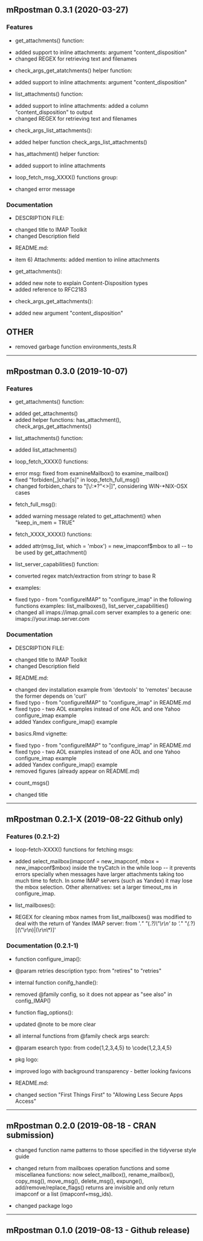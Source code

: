 ## mRpostman 0.3.1 (2020-03-27)

### Features

* get_attachments() function:
+ added support to inline attachments: argument "content_disposition"
+ changed REGEX for retrieving text and filenames

* check_args_get_atatchments() helper function:
+ added support to inline attachments: argument "content_disposition"

* list_attachments() function:
+ added support to inline attachments: added a column "content_disposition" to output
+ changed REGEX for retrieving text and filenames

* check_args_list_attachments():
+ added helper function check_args_list_attachments()

* has_attachment() helper function:
+ added support to inline attachments

* loop_fetch_msg_XXXX() functions group:
+ changed error message

### Documentation

* DESCRIPTION FILE:
+ changed title to IMAP Toolkit
+ changed Description field

* README.md:
+ item 6) Attachments: added mention to inline attachments

* get_attachments():
+ added new note to explain Content-Disposition types
+ added reference to RFC2183

* check_args_get_attachments():
+ added new argument "content_disposition"

## OTHER

+ removed garbage function environments_tests.R


---
## mRpostman 0.3.0 (2019-10-07)


### Features

* get_attachments() function:
+ added get_attachments()
+ added helper functions: has_attachment(), check_args_get_attachments()

* list_attachments() function:
+ added list_attachments()

* loop_fetch_XXXX() functions:
+ error msg: fixed from examineMailbox() to examine_mailbox()
+ fixed "forbiden[_]char[s]" in loop_fetch_full_msg()
+ changed forbiden_chars to "[\\/:*?\"<>|]", considering WIN-*NIX-OSX cases

* fetch_full_msg():
+ added warning message related to get_attachment() when  "keep_in_mem = TRUE"

* fetch_XXXX_XXXX() functions:
+ added attr(msg_list, which = 'mbox') = new_imapconf$mbox to all -- to be used by get_attachment()

* list_server_capabilities() function:
+ converted regex match/extraction from stringr to base R

* examples:
+ fixed typo - from "configureIMAP" to "configure_imap" in the following functions examples: list_mailboxes(), list_server_capabilities()
+ changed all imaps://imap.gmail.com server examples to a generic one: imaps://your.imap.server.com

### Documentation

* DESCRIPTION FILE:
+ changed title to IMAP Toolkit
+ changed Description field

* README.md:
+ changed dev installation example from 'devtools' to 'remotes' because the former depends on 'curl'
+ fixed typo - from "configureIMAP" to "configure_imap" in README.md
+ fixed typo - two AOL examples instead of one AOL and one Yahoo configure_imap example
+ added Yandex configure_imap() example

* basics.Rmd vignette:
+ fixed typo - from "configureIMAP" to "configure_imap" in README.md
+ fixed typo - two AOL examples instead of one AOL and one Yahoo configure_imap example
+ added Yandex configure_imap() example
+ removed figures (already appear on README.md)

* count_msgs()
+ changed title

---
## mRpostman 0.2.1-X (2019-08-22 Github only)


### Features (0.2.1-2)
* loop-fetch-XXXX() functions for fetching msgs:
+ added select_mailbox(imapconf = new_imapconf, mbox = new_imapconf$mbox) inside
the tryCatch in the while loop -- it prevents errors specially when messages have
larger attachments taking too much time to fetch. In some IMAP servers (such as 
Yandex) it may lose the mbox selection. Other alternatives: set a larger 
timeout_ms in configure_imap.

* list_mailboxes():
+ REGEX for cleaning mbox names from list_mailboxes() was modified to deal with 
the return of Yandex 
IMAP server: from '.*\" \"*(.*?)\\"\r\n' to '.*\" \"*(.*?)[(\\"\r\n)|(\r\n\\*)]'

### Documentation (0.2.1-1)
* function configure_imap():
+ @param retries description typo: from "retires" to "retries"

* internal function conifg_handle():
+ removed @family config, so it does not appear as "see also" in config_IMAP()

* function flag_options():
+ updated @note to be more clear

* all internal functions from @family check args search:
+ @param esearch typo: from code{1,2,3,4,5} to \code{1,2,3,4,5}

* pkg logo:
+ improved logo with background transparency - better looking favicons

* README.md:
+ changed section "First Things First" to "Allowing Less Secure Apps Access"


---
## mRpostman 0.2.0 (2019-08-18 - CRAN submission)

- changed function name patterns to those specified in the tidyverse style guide

- changed return from mailboxes operation functions and some miscellanea functions: 
now select_mailbox(), rename_mailbox(), copy_msg(), move_msg(), delete_msg(), 
expunge(), add/remove/replace_flags() returns are invisible and only return 
imapconf or a list (imapconf+msg_ids).

- changed package logo

---
## mRpostman 0.1.0 (2019-08-13 - Github release)
